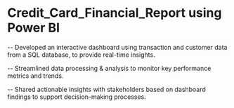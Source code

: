 # Credit_Card_Financial_Report using Power BI 

-- Developed an interactive dashboard using
  transaction and customer data from a SQL database,
  to provide real-time insights.
  
-- Streamlined data processing & analysis to monitor
  key performance metrics and trends.
  
-- Shared actionable insights with stakeholders based
  on dashboard findings to support decision-making
  processes.
